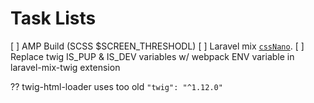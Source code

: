 # Task Lists

[ ] AMP Build (SCSS $SCREEN_THRESHODL)
[ ] Laravel mix [`cssNano`](https://laravel-mix.com/docs/5.0/options).
[ ] Replace twig IS_PUP & IS_DEV variables w/ webpack ENV variable in laravel-mix-twig extension

?? twig-html-loader uses too old `"twig": "^1.12.0"`
